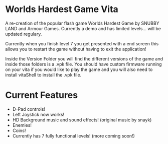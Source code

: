 # Worlds Hardest Game Vita
A re-creation of the popular flash game Worlds Hardest Game by SNUBBY LAND and Armour Games.
Currently a demo and has limited levels... will be updated regulary.

Currently when you finish level 7 you get presented with a end screen this allows you to restart the game without having to exit the application!

Inside the Version Folder you will find the different versions of the game and inside those folders is a .vpk file. 
You should have custom firmware running on your vita if you would like to play the game and you will also need to install vitaShell to install the .vpk file.

# Current Features
- D-Pad controls!
- Left Joystick now works!
- HD Background music and sound effects! (original music by snayk)
- Enemies!
- Coins!
- Currently has 7 fully functional levels! (more coming soon!)

